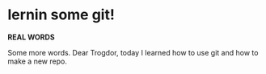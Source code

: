 # lernin some git!

__REAL WORDS__

Some more words. Dear Trogdor, today I learned how to use git and how to make a new repo.
